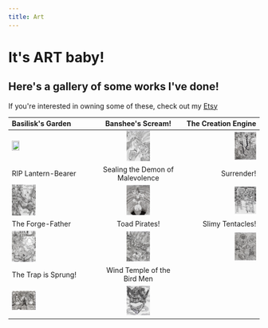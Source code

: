 ```yaml
---
title: Art
---
```

# It's ART baby!
## Here's a gallery of some works I've done!
If you're interested in owning some of these, check out my [Etsy](https://www.etsy.com/shop/OmegaEarthArt/)


| Basilisk's Garden | Banshee's Scream! | The Creation Engine |
|:---|:---:|---:|
| <a href="https://omegaearth.art/assets/images/basilisk.jpg"><img src="/assets/images/basilisk.jpg" width=30% height=30%></a> | <a href="https://omegaearth.art/assets/images/banshee.jpg"><img src="./assets/images/banshee.jpg" width=30% height=30%></a> | <a href="https://omegaearth.art/assets/images/creation.jpg"><img src="./assets/images/creation.jpg" width=30% height=30%></a> |
| RIP Lantern-Bearer | Sealing the Demon of Malevolence | Surrender! |
| <a href="https://omegaearth.art/assets/images/lantern.jpg"><img src="./assets/images/lantern.jpg" width=30% height=30%></a> | <a href="https://omegaearth.art/assets/images/sealing.jpg"><img src="./assets/images/sealing.jpg" width=30% height=30%></a> | <a href="https://omegaearth.art/assets/images/surrender.jpg"><img src="./assets/images/surrender.jpg" width=30% height=30%></a> |
| The Forge-Father| Toad Pirates! | Slimy Tentacles!
| <a href="https://omegaearth.art/assets/images/forge.jpg"><img src="./assets/images/forge.jpg" width=30% height=30%></a> | <a href="https://omegaearth.art/assets/images/pirates.jpg"><img src="./assets/images/pirates.jpg" width=30% height=30%></a> | <a href="https://omegaearth.art/assets/images/tentacles.jpg"><img src="./assets/images/tentacles.jpg" width=30% height=30%></a> |
| The Trap is Sprung! | Wind Temple of the Bird Men|
| <a href="https://omegaearth.art/assets/images/trap.jpg"><img src="./assets/images/trap.jpg" width=30% height=30%></a> | <a href="https://omegaearth.art/assets/images/wind.jpg"><img src="./assets/images/wind.jpg" width=30% height=30%></a> |
